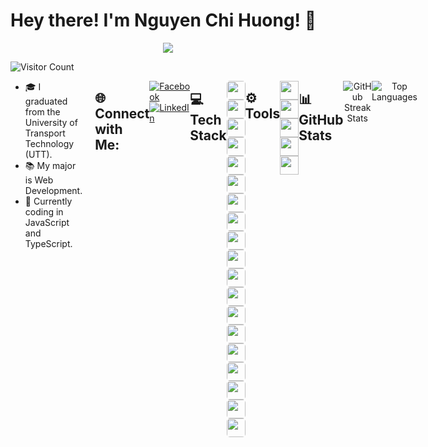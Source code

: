 # Hey there! I'm Nguyen Chi Huong! 👋

<p align="center">
  <a href="https://github.com/DenverCoder1/readme-typing-svg">
    <img src="https://readme-typing-svg.herokuapp.com?lines=Web+Developer;Always%20learning%20new%20things&center=true&width=380&height=45">
  </a>
</p>

<img src="https://profile-counter.glitch.me/chihuong28502/count.svg" alt="Visitor Count" style="display: block; margin-left: auto; margin-right: auto;">

<div style="display: flex; justify-content: space-between; align-items: flex-start;">
  <!-- Left Column -->
  <div style="flex: 1; padding-right: 20px;">
    <ul>
      <li>🎓 I graduated from the University of Transport Technology (UTT).</li>
      <li>📚 My major is Web Development.</li>
      <li>🔭 Currently coding in JavaScript and TypeScript.</li>
    </ul>
  </div>

## 🌐 Connect with Me:
[![Facebook](https://img.shields.io/badge/Facebook-%231877F2.svg?logo=Facebook&logoColor=white)](https://facebook.com/futurefolde)
[![LinkedIn](https://img.shields.io/badge/LinkedIn-%230077B5.svg?logo=linkedin&logoColor=white)](https://linkedin.com/in/nguyen-chi-huong-787a2427b)

---

## 💻 Tech Stack
<p align="left">
  <img src="https://img.shields.io/badge/javascript-%23323330.svg?style=for-the-badge&logo=javascript&logoColor=%23F7DF1E" height="30" style="border-radius: 5px;"/>
  <img src="https://img.shields.io/badge/typescript-%23007ACC.svg?style=for-the-badge&logo=typescript&logoColor=white" height="30" style="border-radius: 5px;"/>
  <img src="https://img.shields.io/badge/next.js-%23000000.svg?style=for-the-badge&logo=next.js&logoColor=white" height="30" style="border-radius: 5px;"/>
  <img src="https://img.shields.io/badge/nestjs-%23E0234E.svg?style=for-the-badge&logo=nestjs&logoColor=white" height="30" style="border-radius: 5px;"/>
  <img src="https://img.shields.io/badge/html5-%23E34F26.svg?style=for-the-badge&logo=html5&logoColor=white" height="30" style="border-radius: 5px;"/>
  <img src="https://img.shields.io/badge/css3-%231572B6.svg?style=for-the-badge&logo=css3&logoColor=white" height="30" style="border-radius: 5px;"/>
  <img src="https://img.shields.io/badge/react-%2320232a.svg?style=for-the-badge&logo=react&logoColor=%2361DAFB" height="30" style="border-radius: 5px;"/>
  <img src="https://img.shields.io/badge/node.js-6DA55F?style=for-the-badge&logo=node.js&logoColor=white" height="30" style="border-radius: 5px;"/>
  <img src="https://img.shields.io/badge/MongoDB-%2347A248.svg?style=for-the-badge&logo=mongodb&logoColor=white" height="30" style="border-radius: 5px;"/>
  <img src="https://img.shields.io/badge/AntDesign-%230170FE.svg?style=for-the-badge&logo=ant-design&logoColor=white" height="30" style="border-radius: 5px;"/>
  <img src="https://img.shields.io/badge/TailwindCSS-%3338B2AC.svg?style=for-the-badge&logo=tailwind-css&logoColor=white" height="30" style="border-radius: 5px;"/>
  <img src="https://img.shields.io/badge/Vercel-%23000000.svg?style=for-the-badge&logo=vercel&logoColor=white" height="30" style="border-radius: 5px;"/>
  <img src="https://img.shields.io/badge/Bootstrap-%237B83B1.svg?style=for-the-badge&logo=bootstrap&logoColor=white" height="30" style="border-radius: 5px;"/>
  <img src="https://img.shields.io/badge/Express.js-%23404D59.svg?style=for-the-badge&logo=express&logoColor=white" height="30" style="border-radius: 5px;"/>
  <img src="https://img.shields.io/badge/JWT-%232E7BB4.svg?style=for-the-badge&logo=json-web-tokens&logoColor=white" height="30" style="border-radius: 5px;"/>
  <img src="https://img.shields.io/badge/MUI-%230081CB.svg?style=for-the-badge&logo=mui&logoColor=white" height="30" style="border-radius: 5px;"/>
  <img src="https://img.shields.io/badge/NPM-%23000000.svg?style=for-the-badge&logo=npm&logoColor=white" height="30" style="border-radius: 5px;"/>
  <img src="https://img.shields.io/badge/Socket.io-%23000000.svg?style=for-the-badge&logo=socket.io&logoColor=white" height="30" style="border-radius: 5px;"/>
  <img src="https://img.shields.io/badge/MicrosoftSQLServer-%23479BC0.svg?style=for-the-badge&logo=microsoftsqlserver&logoColor=white" height="30" style="border-radius: 5px;"/>
</p>

## ⚙️ Tools
<p align="left">
  <img src="https://img.shields.io/badge/-Git-%23F05032?style=flat-square&logo=git&logoColor=%23ffffff" height="30"/>
  <img src="https://img.shields.io/badge/-GitHub-181717?style=flat-square&logo=github" height="30"/>
  <img src="https://img.shields.io/badge/-VS%20Code-007ACC?style=flat-square&logo=visual-studio-code&logoColor=ffffff" height="30"/>
  <img src="https://img.shields.io/badge/-Powershell-5391FE?style=flat-square&logo=powershell&logoColor=ffffff" height="30"/>
  <img src="https://img.shields.io/badge/-Windows-0078D6?style=flat-square&logo=windows&logoColor=ffffff" height="30"/>
</p>

---

## 📊 GitHub Stats
<p align="center">
  <img src="https://github-readme-streak-stats.herokuapp.com/?user=chihuong28502&theme=radical&hide_border=false" alt="GitHub Streak Stats">
</p>

<p align="center">
  <img src="https://github-readme-stats.vercel.app/api/top-langs/?username=chihuong28502&theme=radical&hide_border=false&include_all_commits=false&count_private=false&layout=compact" alt="Top Languages">
</p>

